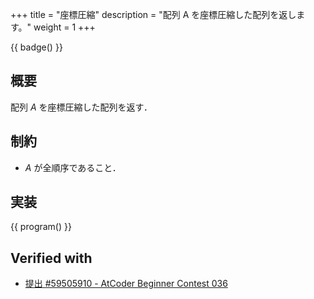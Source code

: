 +++
title = "座標圧縮"
description = "配列 A を座標圧縮した配列を返します。"
weight = 1
+++

{{ badge() }}

## 概要
配列 $A$ を座標圧縮した配列を返す．

## 制約
- $A$ が全順序であること．

## 実装
{{ program() }}

## Verified with
- [提出 #59505910 - AtCoder Beginner Contest 036](https://atcoder.jp/contests/abc036/submissions/59505910)
